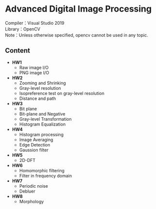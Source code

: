 # Advanced Digital Image Processing
Compiler：Visual Studio 2019  
Library：OpenCV<br>
    Note：Unless otherwise specified, opencv cannot be used in any topic.
## Content
* **HW1**
  * Raw image I/O
  * PNG image I/O
* **HW2**
  * Zooming and Shrinking
  * Gray-level resolution
  * Isopreference test on gray-level resolution
  * Distance and path
* **HW3**
  * Bit plane
  * Bit-plane and Negative
  * Gray-level Transformation
  * Histogram Equalization
* **HW4**
  * Histogram processing
  * Image Averaging
  * Edge Detection
  * Gaussion filter
* **HW5**
  * 2D-DFT
* **HW6**
  * Homomorphic filtering
  * Filter in frequency domain
* **HW7**
  * Periodic noise
  * Debluer
* **HW8**
  * Morphology